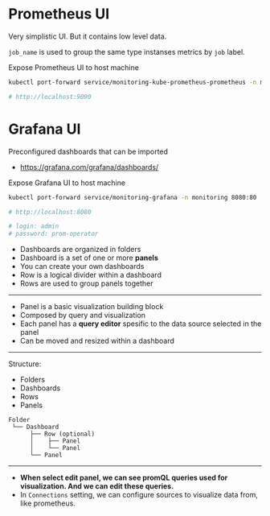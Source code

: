 # Prometheus UI

Very simplistic UI. But it contains low level data.

`job_name` is used to group the same type instanses metrics by `job` label.

Expose Prometheus UI to host machine
```bash
kubectl port-forward service/monitoring-kube-prometheus-prometheus -n monitoring 9090:9090

# http://localhost:9090
```

# Grafana UI

Preconfigured dashboards that can be imported
- https://grafana.com/grafana/dashboards/

Expose Grafana UI to host machine
```bash
kubectl port-forward service/monitoring-grafana -n monitoring 8080:80

# http://localhost:8080

# login: admin
# password: prom-operator
```

- Dashboards are organized in folders
- Dashboard is a set of one or more **panels**
- You can create your own dashboards
- Row is a logical divider within a dashboard
- Rows are used to group panels together

---

- Panel is a basic visualization building block
- Composed by query and visualization
- Each panel has a **query editor** spesific to the data source selected in the panel
- Can be moved and resized within a dashboard

---

Structure:
- Folders
- Dashboards
- Rows
- Panels

```
Folder
 └── Dashboard
      ├── Row (optional)
      │    ├── Panel
      │    └── Panel
      └── Panel
```

---

- **When select edit panel, we can see promQL queries used for visualization. And we can edit these queries.**
- In `Connections` setting, we can configure sources to visualize data from, like prometheus.
